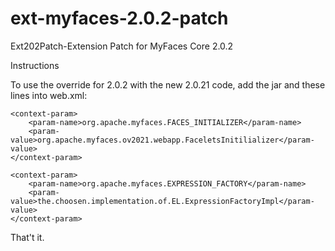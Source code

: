 ext-myfaces-2.0.2-patch
=======================

Ext202Patch-Extension Patch for MyFaces Core 2.0.2

Instructions

To use the override for 2.0.2 with the new 2.0.21 code, add the jar and these lines into web.xml:


    <context-param>
        <param-name>org.apache.myfaces.FACES_INITIALIZER</param-name>
        <param-value>org.apache.myfaces.ov2021.webapp.FaceletsInitilializer</param-value>
    </context-param>
    
    <context-param>
        <param-name>org.apache.myfaces.EXPRESSION_FACTORY</param-name>
        <param-value>the.choosen.implementation.of.EL.ExpressionFactoryImpl</param-value>
    </context-param>
    
That't it.
